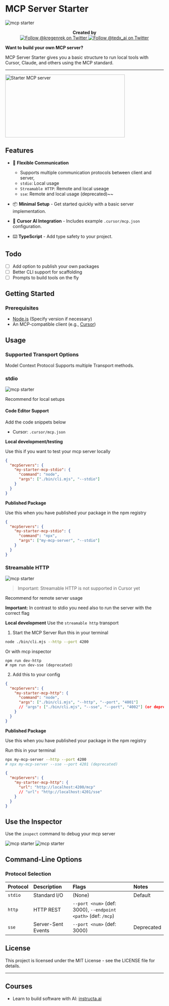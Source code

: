 # MCP Server Starter

![mcp starter](/public/banner.png)

<div align="center">
  <!-- <img alt="NPM Downloads" src="https://img.shields.io/npm/dx-zero/mcpn?style=flat-square&logo=npm">
  <img alt="jsDelivr hits (npm)" src="https://img.shields.io/jsdelivr/npm/dx-zero/mcpn?style=flat-square&logo=jsdeliver">
  <img alt="GitHub Sponsors" src="https://img.shields.io/github/sponsors/dx-zero/mcpn?style=flat-square&logo=github">
  <br /> -->
  <strong>Created by</strong><br />
  <a href="https://twitter.com/kregenrek">
    <img src="https://img.shields.io/twitter/follow/kregenrek?style=social" alt="Follow @kregenrek on Twitter">
  </a>
  <a href="https://twitter.com/tedx_ai">
    <img src="https://img.shields.io/twitter/follow/tedx_ai?style=social" alt="Follow @tedx_ai on Twitter">
  </a>
</div>

**Want to build your own MCP server?**

MCP Server Starter gives you a basic structure to run local tools with Cursor, Claude, and others using the MCP standard.

---

<a href="https://glama.ai/mcp/servers/@instructa/mcp-starter">
  <img width="380" height="200" src="https://glama.ai/mcp/servers/@instructa/mcp-starter/badge" alt="Starter MCP server" />
</a>

## Features

- 📡 **Flexible Communication**
  - Supports multiple communication protocols between client and server,
  - `stdio`: Local usage
  - `Streamable HTTP`: Remote and local useage
  - `sse`: Remote and local usage (deprecated)~~

- 📦 **Minimal Setup** - Get started quickly with a basic server implementation.
- 🤖 **Cursor AI Integration** - Includes example `.cursor/mcp.json` configuration.
- ⌨️ **TypeScript** - Add type safety to your project.

## Todo

- [ ] Add option to publish your own packages
- [ ] Better CLI support for scaffolding
- [ ] Prompts to build tools on the fly

## Getting Started

### Prerequisites

- [Node.js](https://nodejs.org/) (Specify version if necessary)
- An MCP-compatible client (e.g., [Cursor](https://cursor.com/))

## Usage

### Supported Transport Options

Model Context Protocol Supports multiple Transport methods.

### stdio

![mcp starter](/public/stdio-mcp-starter.jpg)

Recommend for local setups

#### Code Editor Support

Add the code snippets below

* Cursor: `.cursor/mcp.json`

**Local development/testing**

Use this if you want to test your mcp server locally

```json
{
  "mcpServers": {
    "my-starter-mcp-stdio": {
      "command": "node",
      "args": ["./bin/cli.mjs", "--stdio"]
    }
  }
}
```

**Published Package**

Use this when you have published your package in the npm registry

```json
{
  "mcpServers": {
    "my-starter-mcp-stdio": {
      "command": "npx",
      "args": ["my-mcp-server", "--stdio"]
    }
  }
}
```

### Streamable HTTP

![mcp starter](/public/mcp-sse-starter.jpg)

>Important: Streamable HTTP is not supported in Cursor yet

Recommend for remote server usage

**Important:** In contrast to stdio you need also to run the server with the correct flag

**Local development**
Use the `streamable http` transport

1. Start the MCP Server
  Run this in your terminal
  ```bash
  node ./bin/cli.mjs --http --port 4200
  ```

  Or with mcp inspector
  ```
  npm run dev-http
  # npm run dev-sse (deprecated)
  ```

  2. Add this to your config
  ```json
  {
    "mcpServers": {
      "my-starter-mcp-http": {
        "command": "node",
        "args": ["./bin/cli.mjs", "--http", "--port", "4001"]
        // "args": ["./bin/cli.mjs", "--sse", "--port", "4002"] (or deprecated sse usage)
      }
    }
  }
  ```

**Published Package**

Use this when you have published your package in the npm registry

Run this in your terminal
```bash
npx my-mcp-server --http --port 4200
# npx my-mcp-server --sse --port 4201 (deprecated)
```

```json
{
  "mcpServers": {
    "my-starter-mcp-http": {
      "url": "http://localhost:4200/mcp"
      // "url": "http://localhost:4201/sse"
    }
  }
}
```

## Use the Inspector

Use the `inspect` command to debug your mcp server

![mcp starter](/public/inspect.jpg)
![mcp starter](/public/streamable2.jpg)

## Command-Line Options

### Protocol Selection

| Protocol | Description            | Flags                                                | Notes           |
| :------- | :--------------------- | :--------------------------------------------------- | :-------------- |
| `stdio`  | Standard I/O           | (None)                                               | Default         |
| `http`   | HTTP REST              | `--port <num>` (def: 3000), `--endpoint <path>` (def: `/mcp`) |                 |
| `sse`    | Server-Sent Events     | `--port <num>` (def: 3000)                            | Deprecated      |

## License

This project is licensed under the MIT License - see the LICENSE file for details.

---

## Courses
- Learn to build software with AI: [instructa.ai](https://www.instructa.ai)
